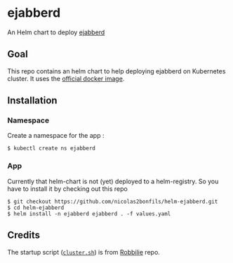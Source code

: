 # ejabberd

An Helm chart to deploy [ejabberd](https://github.com/processone/ejabberd)

## Goal

This repo contains an helm chart to help deploying ejabberd on Kubernetes cluster.
It uses the [official docker image](https://github.com/processone/docker-ejabberd/tree/master/ecs).

## Installation

### Namespace

Create a namespace for the app :

```shell
$ kubectl create ns ejabberd
```

### App

Currently that helm-chart is not (yet) deployed to a helm-registry. So you have to install it by checking out this repo

```shell
$ git checkout https://github.com/nicolas2bonfils/helm-ejabberd.git
$ cd helm-ejabberd
$ helm install -n ejabberd ejabberd . -f values.yaml
```

## Credits

The startup script ([`cluster.sh`](https://github.com/nicolas2bonfils/helm-ejabberd/blob/master/files/cluster.sh)) is from [Robbilie](https://github.com/Robbilie/kubernetes-ejabberd) repo.
